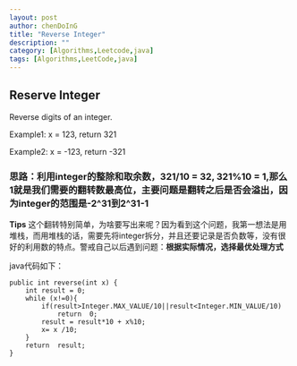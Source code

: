```yaml
---
layout: post
author: chenDoInG
title: "Reverse Integer"
description: ""
category: [Algorithms,Leetcode,java]
tags: [Algorithms,LeetCode,java]
---
```

## Reserve Integer

Reverse digits of an integer.

Example1: x = 123, return 321

Example2: x = -123, return -321

### 思路：利用integer的整除和取余数，321/10 = 32, 321%10 = 1,那么1就是我们需要的翻转数最高位，主要问题是翻转之后是否会溢出，因为integer的范围是-2^31到2^31-1

**Tips** 这个翻转特别简单，为啥要写出来呢？因为看到这个问题，我第一想法是用堆栈，而用堆栈的话，需要先将integer拆分，并且还要记录是否负数等，没有很好的利用数的特点。警戒自己以后遇到问题：**根据实际情况，选择最优处理方式**

java代码如下：
	
	public int reverse(int x) {
        int result = 0;
        while (x!=0){
            if(result>Integer.MAX_VALUE/10||result<Integer.MIN_VALUE/10)
                return  0;
            result = result*10 + x%10;
            x= x /10;
        }
        return  result;
    }
